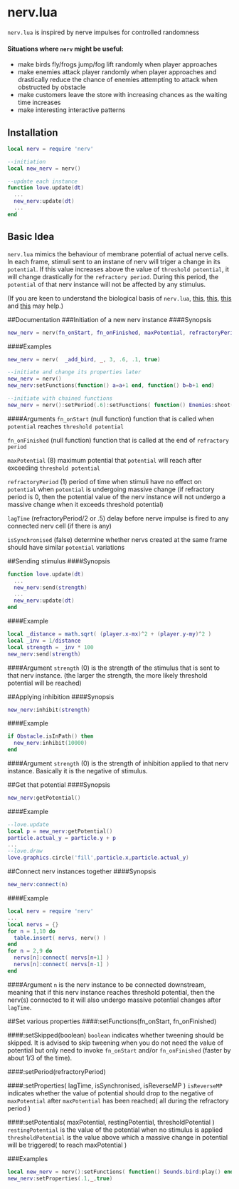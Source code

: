 # nerv.lua
`nerv.lua` is inspired by nerve impulses for controlled randomness

#### Situations where `nerv` might be useful:
* make birds fly/frogs jump/fog lift randomly when player approaches
* make enemies attack player randomly when player approaches and drastically reduce the chance of enemies attempting to attack when obstructed by obstacle
* make customers leave the store with increasing chances as the waiting time increases
* make interesting interactive patterns

## Installation
```lua
local nerv = require 'nerv'

--initiation
local new_nerv = nerv()

--update each instance
function love.update(dt)
  ...
  new_nerv:update(dt)
  ...
end
```

## Basic Idea
`nerv.lua` mimics the behaviour of membrane potential of actual nerve cells. In each frame, stimuli sent to an instane of nerv will triger a change in its `potential`. If this value increases above the value of `threshold potential`, it will change drastically for the `refractory period`. During this period, the `potential` of that nerv instance will not be affected by any stimulus.

(If you are keen to understand the biological basis of `nerv.lua`, [this](http://www.dummies.com/how-to/content/understanding-the-transmission-of-nerve-impulses.html), [this](http://www.sumanasinc.com/webcontent/animations/content/action_potential.html), [this](http://highered.mcgraw-hill.com/sites/0072495855/student_view0/chapter14/animation__the_nerve_impulse.html) and [this](http://www.youtube.com/watch?v=hFzqlO7FbzM) may help.)

##Documentation
###Initiation of a new nerv instance
####Synopsis
```lua
new_nerv = nerv(fn_onStart, fn_onFinished, maxPotential, refractoryPeriod, lagTime, isSynchronised)
```

####Examples
```lua
new_nerv = nerv(  _add_bird, _, 3, .6, .1, true)

--initiate and change its properties later
new_nerv = nerv()
new_nerv:setFunctions(function() a=a+1 end, function() b=b+1 end)

--initiate with chained functions
new_nerv = nerv():setPeriod(.6):setFunctions( function() Enemies:shoot() end )
```

####Arguments
`fn_onStart` (null function)  function that is called when `potential` reaches `threshold potential`

`fn_onFinished` (null function) function that is called at the end of `refractory period`

`maxPotential` (8) maximum potential that `potential` will reach after exceeding `threshold potential`

`refractoryPeriod` (1) period of time when stimuli have no effect on `potential` when `potential` is undergoing massive change (if refractory period is 0, then the potential value of the nerv instance will not undergo a massive change when it exceeds threshold potential)

`lagTime` (refractoryPeriod/2 or .5) delay before nerve impulse is fired to any connected nerv cell (if there is any)

`isSynchronised` (false) determine whether nervs created at the same frame should have similar `potential` variations

##Sending stimulus
####Synopsis
```lua
function love.update(dt)
  ...
  new_nerv:send(strength)
  ...
  new_nerv:update(dt)
end
```

####Example
```lua
local _distance = math.sqrt( (player.x-mx)^2 + (player.y-my)^2 )
local _inv = 1/distance
local strength = _inv * 100
new_nerv:send(strength)
```

####Argument
`strength` (0) is the strength of the stimulus that is sent to that nerv instance. (the larger the strength, the more likely threshold potential will be reached)

##Applying inhibition
####Synopsis
```lua
new_nerv:inhibit(strength)
```

####Example
```lua
if Obstacle.isInPath() then
  new_nerv:inhibit(10000)
end
```

####Argument
`strength` (0) is the strength of inhibition applied to that nerv instance. Basically it is the negative of stimulus.

##Get that potential
####Synopsis
```lua
new_nerv:getPotential()
```

####Example
```lua
--love.update
local p = new_nerv:getPotential()
particle.actual_y = particle.y + p
...
--love.draw
love.graphics.circle('fill',particle.x,particle.actual_y)
```

##Connect nerv instances together
####Synopsis
```lua
new_nerv:connect(n)
```

####Example
```lua
local nerv = require 'nerv'
...
local nervs = {}
for n = 1,10 do
  table.insert( nervs, nerv() )
end
for n = 2,9 do
  nervs[n]:connect( nervs[n+1] )
  nervs[n]:connect( nervs[n-1] )
end
```

####Argument
`n` is the nerv instance to be connected downstream, meaning that if this nerv instance reaches threshold potential, then the nerv(s) connected to it will also undergo massive potential changes after `lagTime`.

##Set various properties
####:setFunctions(fn_onStart, fn_onFinished)


####:setSkipped(boolean)
`boolean` indicates whether tweening should be skipped. It is advised to skip tweening when you do not need the value of potential but only need to invoke `fn_onStart` and/or `fn_onFinished` (faster by about 1/3 of the time).


####:setPeriod(refractoryPeriod)


####:setProperties( lagTime, isSynchronised, isReverseMP )
`isReverseMP` indicates whether the value of potential should drop to the negative of `maxPotential` after `maxPotential` has been reached( all during the refractory period )


####:setPotentials( maxPotential, restingPotential, thresholdPotential )
`restingPotential` is the value of the potential when no stimulus is applied
`thresholdPotential` is the value above which a massive change in potential will be triggered( to reach maxPotential )


###Examples
```lua
local new_nerv = nerv():setFunctions( function() Sounds.bird:play() end, _ ):setPeriod(.6):setSkipped():setPotentials(3)
new_nerv:setProperties(.1,_,true)
```
